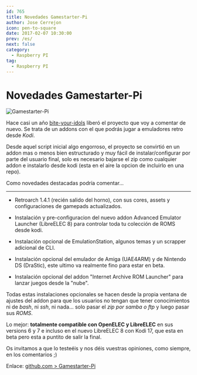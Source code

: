 ```yaml
---
id: 765
title: Novedades Gamestarter-Pi
author: Jose Cerrejon
icon: pen-to-square
date: 2017-02-07 10:30:00
prev: /es/
next: false
category:
  - Raspberry PI
tag:
  - Raspberry PI
---
```


# Novedades Gamestarter-Pi

![Gamestarter-Pi](/images/2017/02/gamestarter.png)

Hace casi un año [bite-your-idols](https://github.com/bite-your-idols) liberó el proyecto que voy a comentar de nuevo. Se trata de un addons con el que podrás jugar a emuladores retro desde *Kodi*.

Desde aquel script inicial algo engorroso, el proyecto se convirtió en un addon mas o menos bien estructurado y muy fácil de instalar/configurar por parte del usuario final, solo es necesario bajarse el zip como cualquier addon e instalarlo desde kodi (esta en el aire la opcion de incluirlo en una repo).

Como novedades destacadas podría comentar...

- - -
* Retroarch 1.4.1 (recién salido del horno), con sus cores, assets y configuraciones de gamepads actualizados.

* Instalación y pre-configuracion del nuevo addon Advanced Emulator Launcher (LibreELEC 8) para controlar toda tu colección de ROMS desde kodi.

* Instalación opcional de EmulationStation, algunos temas y un scrapper adicional de CLI.

* Instalación opcional del emulador de Amiga (UAE4ARM) y de Nintendo DS (DraStic), este ultimo va realmente fino para estar en beta.

* Instalación opcional del addon "Internet Archive ROM Launcher" para lanzar juegos desde la "nube".

Todas estas instalaciones opcionales se hacen desde la propia ventana de ajustes del addon para que los usuarios no tengan que tener conocimientos ni de *bash*, ni *ssh*, ni nada... solo pasar el *zip por samba o ftp* y luego pasar sus *ROMS*.

Lo mejor: **totalmente compatible con OpenELEC y LibreELEC** en sus versions 6 y 7 e incluso en el nuevo LibreELEC 8 con Kodi 17, que esta en beta pero esta a puntito de salir la final.

Os invitamos a que lo testeéis y nos déis vuestras opiniones, como siempre, en los comentarios ;)

Enlace: [github.com > Gamestarter-Pi](https://github.com/bite-your-idols/Gamestarter-Pi/blob/master/README-ES.md)
